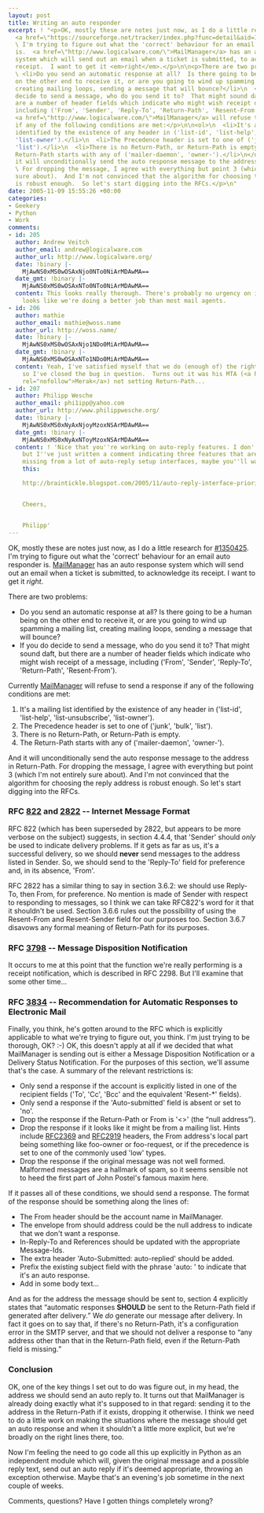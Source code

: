 ```yaml
---
layout: post
title: Writing an auto responder
excerpt: ! "<p>OK, mostly these are notes just now, as I do a little research for
  <a href=\"https://sourceforge.net/tracker/index.php?func=detail&aid=1350425&group_id=85788&atid=577305\">#1350425</a>.
  \ I'm trying to figure out what the 'correct' behaviour for an email auto responder
  is.  <a href=\"http://www.logicalware.com/\">MailManager</a> has an auto response
  system which will send out an email when a ticket is submitted, to acknowledge its
  receipt.  I want to get it <em>right</em>.</p>\n\n<p>There are two problems:</p>\n\n<ul>\n
  \ <li>Do you send an automatic response at all?  Is there going to be a human being
  on the other end to receive it, or are you going to wind up spamming a mailing list,
  creating mailing loops, sending a message that will bounce?</li>\n  <li>If you do
  decide to send a message, who do you send it to?  That might sound daft, but there
  are a number of header fields which indicate who might wish receipt of a message,
  including ('From', 'Sender', 'Reply-To', 'Return-Path', 'Resent-From').</li>\n</ul>\n\n<p>Currently
  <a href=\"http://www.logicalware.com/\">MailManager</a> will refuse to send a response
  if any of the following conditions are met:</p>\n\n<ol>\n  <li>It's a mailing list
  identified by the existence of any header in ('list-id', 'list-help', 'list-unsubscribe',
  'list-owner').</li>\n  <li>The Precedence header is set to one of ('junk', 'bulk',
  'list').</li>\n  <li>There is no Return-Path, or Return-Path is empty.</li>\n  <li>The
  Return-Path starts with any of ('mailer-daemon', 'owner-').</li>\n</ol>\n\n<p>And
  it will unconditionally send the auto response message to the address in Return-Path.
  \ For dropping the message, I agree with everything but point 3 (which I'm not entirely
  sure about).  And I'm not convinced that the algorithm for choosing the reply address
  is robust enough.  So let's start digging into the RFCs.</p>\n"
date: 2005-11-09 15:55:26 +00:00
categories:
- Geekery
- Python
- Work
comments:
- id: 205
  author: Andrew Veitch
  author_email: andrew@logicalware.com
  author_url: http://www.logicalware.org/
  date: !binary |-
    MjAwNS0xMS0wOSAxNjo0NTo0NiArMDAwMA==
  date_gmt: !binary |-
    MjAwNS0xMS0wOSAxNTo0NTo0NiArMDAwMA==
  content: This looks really thorough. There's probably no urgency on it though, it
    looks like we're doing a better job than most mail agents.
- id: 206
  author: mathie
  author_email: mathie@woss.name
  author_url: http://woss.name/
  date: !binary |-
    MjAwNS0xMS0wOSAxNjo1NDo0MiArMDAwMA==
  date_gmt: !binary |-
    MjAwNS0xMS0wOSAxNTo1NDo0MiArMDAwMA==
  content: Yeah, I've satisfied myself that we do (enough of) the right thing now,
    so I've closed the bug in question.  Turns out it was his MTA (<a href="http://www.merakmailserver.com/"
    rel="nofollow">Merak</a>) not setting Return-Path...
- id: 207
  author: Philipp Wesche
  author_email: phi1ipp@yahoo.com
  author_url: http://www.philippwesche.org/
  date: !binary |-
    MjAwNS0xMS0xNyAxNjoyMzoxNSArMDAwMA==
  date_gmt: !binary |-
    MjAwNS0xMS0xNyAxNToyMzoxNSArMDAwMA==
  content: ! 'Nice that you''re working on auto-reply features. I don''t know MailManager,
    but I''ve just written a comment indicating three features that are currently
    missing from a lot of auto-reply setup interfaces, maybe you''ll want to read
    this:

    http://braintickle.blogspot.com/2005/11/auto-reply-interface-priorities.html


    Cheers,


    Philipp'
---
```

<p>OK, mostly these are notes just now, as I do a little research for <a href="https://sourceforge.net/tracker/index.php?func=detail&aid=1350425&group_id=85788&atid=577305">#1350425</a>.  I'm trying to figure out what the 'correct' behaviour for an email auto responder is.  <a href="http://www.logicalware.com/">MailManager</a> has an auto response system which will send out an email when a ticket is submitted, to acknowledge its receipt.  I want to get it <em>right</em>.</p>

<p>There are two problems:</p>

<ul>
  <li>Do you send an automatic response at all?  Is there going to be a human being on the other end to receive it, or are you going to wind up spamming a mailing list, creating mailing loops, sending a message that will bounce?</li>
  <li>If you do decide to send a message, who do you send it to?  That might sound daft, but there are a number of header fields which indicate who might wish receipt of a message, including ('From', 'Sender', 'Reply-To', 'Return-Path', 'Resent-From').</li>
</ul>

<p>Currently <a href="http://www.logicalware.com/">MailManager</a> will refuse to send a response if any of the following conditions are met:</p>

<ol>
  <li>It's a mailing list identified by the existence of any header in ('list-id', 'list-help', 'list-unsubscribe', 'list-owner').</li>
  <li>The Precedence header is set to one of ('junk', 'bulk', 'list').</li>
  <li>There is no Return-Path, or Return-Path is empty.</li>
  <li>The Return-Path starts with any of ('mailer-daemon', 'owner-').</li>
</ol>

<p>And it will unconditionally send the auto response message to the address in Return-Path.  For dropping the message, I agree with everything but point 3 (which I'm not entirely sure about).  And I'm not convinced that the algorithm for choosing the reply address is robust enough.  So let's start digging into the RFCs.</p>
<a id="more"></a><a id="more-177"></a>
<h3>RFC <a href="http://www.faqs.org/rfcs/rfc822.html">822</a> and <a href="http://www.faqs.org/rfcs/rfc2822.html">2822</a> -- Internet Message Format</h3>

<p>RFC 822 (which has been superseded by 2822, but appears to be more verbose on the subject) suggests, in section 4.4.4, that 'Sender' should <em>only</em> be used to indicate delivery problems.  If it gets as far as us, it's a successful delivery, so we should <strong>never</strong> send messages to the address listed in Sender.  So, we should send to the 'Reply-To' field for preference and, in its absence, 'From'.</p>

<p>RFC 2822 has a similar thing to say in section 3.6.2: we should use Reply-To, then From, for preference.  No mention is made of Sender with respect to responding to messages, so I think we can take RFC822's word for it that it shouldn't be used.  Section 3.6.6 rules out the possibility of using the Resent-From and Resent-Sender field for our purposes too.  Section 3.6.7 disavows any formal meaning of Return-Path for its purposes.</p>

<h3>RFC <a href="http://www.faqs.org/rfcs/rfc3798.html">3798</a> -- Message Disposition Notification</h3>

<p>It occurs to me at this point that the function we're really performing is a receipt notification, which is described in RFC 2298.  But I'll examine that some  other time...</p>

<h3>RFC <a href="http://www.faqs.org/rfcs/rfc3834.html">3834</a> -- Recommendation for Automatic Responses to Electronic Mail</h3>

<p>Finally, you think, he's gotten around to the RFC which is explicitly applicable to what we're trying to figure out, you think.  I'm just trying to be thorough, OK? :-)  OK, this doesn't apply at all if we decided that what MailManager is sending out is either a Message Disposition Notification or a Delivery Status Notification.  For the purposes of this section, we'll assume that's the case.  A summary of the relevant restrictions is:</p>

<ul>
  <li>Only send a response if the account is explicitly listed in one of the recipient fields ('To', 'Cc', 'Bcc' and the equivalent 'Resent-*' fields).</li>
  <li>Only send a response if the 'Auto-submitted' field is absent or set to 'no'.</li>
  <li>Drop the response if the Return-Path or From is '&lt;&gt;' (the <q>null address</q>).</li>
  <li>Drop the response if it looks like it might be from a mailing list.  Hints include <a href="http://www.faqs.org/rfcs/rfc2369.html">RFC2369</a> and <a href="http://www.faqs.org/rfcs/rfc2919.html">RFC2919</a> headers, the From address's local part being something like foo-owner or foo-request, or if the precedence is set to one of the commonly used 'low' types.</li>
  <li>Drop the response if the original message was not well formed.  Malformed messages are a hallmark of spam, so it seems sensible not to heed the first part of John Postel's famous maxim here.</li>
</ul>

<p>If it passes all of these conditions, we should send a response.  The format of the response should be something along the lines of:</p>

<ul>
  <li>The From header should be the account name in MailManager.</li>
  <li>The envelope from should address could be the null address to indicate that we don't want a response.</li>
  <li>In-Reply-To and References should be updated with the appropriate Message-Ids.</li>
  <li>The extra header 'Auto-Submitted: auto-replied' should be added.</li>
  <li>Prefix the existing subject field with the phrase 'auto: ' to indicate that it's an auto response.</li>
  <li>Add in some body text...</li>
</ul>

<p>And as for the address the message should be sent to, section 4 explicitly states that <q>automatic responses <strong>SHOULD</strong> be sent to the Return-Path field if generated after delivery.</q>  We <em>do</em> generate our message after delivery.  In fact it goes on to say that, if there's no Return-Path, it's a configuration error in the SMTP server, and that we should not deliver a response to <q>any address other than that in the Return-Path field, even if the Return-Path field is missing.</q>

<h3>Conclusion</h3>

</p><p>OK, one of the key things I set out to do was figure out, in my head, the address we should send an auto reply to.  It turns out that MailManager is already doing exactly what it's supposed to in that regard: sending it to the address in the Return-Path if it exists, dropping it otherwise.  I think we need to do a little work on making the situations where the message should get an auto response and when it shouldn't a little more explicit, but we're broadly on the right lines there, too.</p>

<p>Now I'm feeling the need to go code all this up explicitly in Python as an independent module which will, given the original message and a possible reply text, send out an auto reply if it's deemed appropriate, throwing an exception otherwise.  Maybe that's an evening's job sometime in the next couple of weeks.</p>

<p>Comments, questions?  Have I gotten things completely wrong?</p>
